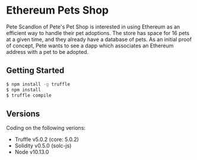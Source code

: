 # Ethereum Pets Shop

Pete Scandlon of Pete's Pet Shop is interested in using Ethereum as an efficient way to handle their pet adoptions. The store has space for 16 pets at a given time, and they already have a database of pets. As an initial proof of concept, Pete wants to see a dapp which associates an Ethereum address with a pet to be adopted.

## Getting Started

```sh
$ npm install -g truffle
$ npm install
$ truffle compile
```

## Versions

Coding on the following verions:

- Truffle v5.0.2 (core: 5.0.2)
- Solidity v0.5.0 (solc-js)
- Node v10.13.0
